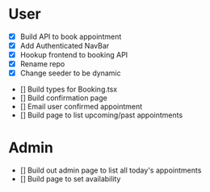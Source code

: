 # User

- [x] Build API to book appointment
- [x] Add Authenticated NavBar
- [x] Hookup frontend to booking API
- [x] Rename repo
- [x] Change seeder to be dynamic
- [] Build types for Booking.tsx
- [] Build confirmation page
- [] Email user confirmed appointment
- [] Build page to list upcoming/past appointments

# Admin

- [] Build out admin page to list all today's appointments
- [] Build page to set availability
